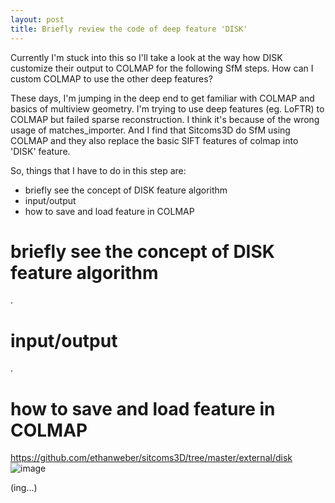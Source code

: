 ```yaml
---
layout: post
title: Briefly review the code of deep feature 'DISK'
---
```


Currently I'm stuck into this so I'll take a look at the way how DISK customize their output to COLMAP for the following SfM steps.
How can I custom COLMAP to use the other deep features?



These days, I'm jumping in the deep end to get familiar with COLMAP and basics of multiview geometry.
I'm trying to use deep features (eg. LoFTR) to COLMAP but failed sparse reconstruction. I think it's because of the wrong usage of matches_importer.
And I find that Sitcoms3D do SfM using COLMAP and they also replace the basic SIFT features of colmap into 'DISK' feature.

So, things that I have to do in this step are:
- briefly see the concept of DISK feature algorithm
- input/output
- how to save and load feature in COLMAP


# briefly see the concept of DISK feature algorithm
.

# input/output
.

# how to save and load feature in COLMAP
https://github.com/ethanweber/sitcoms3D/tree/master/external/disk
![image](https://user-images.githubusercontent.com/46152199/227842755-98eef01c-58f4-4dfe-8b62-b45adf6b03b8.png)



(ing...)
